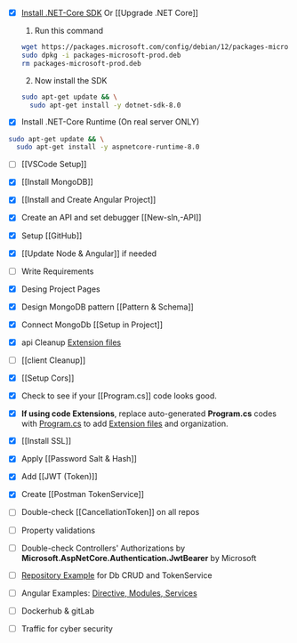 
- [x] [Install .NET-Core SDK](https://learn.microsoft.com/en-us/dotnet/core/install/linux-debian) Or [[Upgrade .NET Core]]
	1. Run this command
	```bash
	wget https://packages.microsoft.com/config/debian/12/packages-microsoft-prod.deb -O packages-microsoft-prod.deb
	sudo dpkg -i packages-microsoft-prod.deb
	rm packages-microsoft-prod.deb
	```
	2. Now install the SDK
	```bash
	sudo apt-get update && \
	  sudo apt-get install -y dotnet-sdk-8.0
	```

- [x] Install .NET-Core Runtime (On real server ONLY)
```bash
sudo apt-get update && \
  sudo apt-get install -y aspnetcore-runtime-8.0
```

- [ ] [[VSCode Setup]]

- [x] [[Install MongoDB]]

- [x] [[Install and Create Angular Project]]

- [x] Create an API and set debugger [[New-sln,-API]]

- [x] Setup [[GitHub]]

- [x] [[Update Node & Angular]] if needed

- [ ] Write Requirements

- [x] Desing Project Pages

- [x] Design MongoDB pattern [[Pattern & Schema]]

- [x] Connect MongoDb [[Setup in Project]]

- [x] api Cleanup [Extension files](https://github.com/mrtabaa/HealthApp/tree/dotnet6/api/Extensions) 

- [ ] [[client Cleanup]]

- [x] [[Setup Cors]]

- [x] Check to see if your [[Program.cs]] code looks good.

- [x] **If using code Extensions**, replace auto-generated **Program.cs** codes with [Program.cs](https://github.com/mrtabaa/HealthApp/blob/dotnet6/api/Program.cs) to add [Extension files](https://github.com/mrtabaa/HealthApp/tree/dotnet6/api/Extensions) and organization.

- [x] [[Install SSL]]

- [x] Apply [[Password Salt & Hash]]

- [x] Add [[JWT (Token)]]

- [x] Create [[Postman TokenService]]

- [ ] Double-check [[CancellationToken]] on all repos

- [ ] Property validations

- [ ] Double-check Controllers' Authorizations by **Microsoft.AspNetCore.Authentication.JwtBearer** by Microsoft

- [ ] [Repository Example](https://github.com/mrtabaa/HealthApp/blob/dotnet6/api/Repositories/LabsRepository.cs) for Db CRUD and TokenService

- [ ] Angular Examples: [Directive, Modules, Services](https://github.com/mrtabaa/HealthApp/tree/dotnet6/client/src/app)

- [ ] Dockerhub & gitLab

- [ ] Traffic for cyber security
